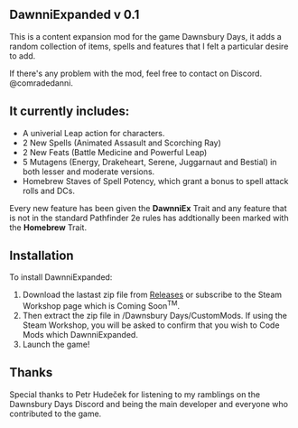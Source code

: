 ## DawnniExpanded v 0.1
This is a content expansion mod for the game Dawnsbury Days, it adds a random collection of items, spells and features that I felt a particular desire to add.

If there's any problem with the mod, feel free to contact on Discord. @comradedanni.

## It currently includes:
- A univerial Leap action for characters.
- 2 New Spells (Animated Assasult and Scorching Ray)
- 2 New Feats (Battle Medicine and Powerful Leap)
- 5 Mutagens (Energy, Drakeheart, Serene, Juggarnaut and Bestial) in both lesser and moderate versions.
- Homebrew Staves of Spell Potency, which grant a bonus to spell attack rolls and DCs.

Every new feature has been given the **DawnniEx** Trait and any feature that is not in the standard Pathfinder 2e rules has addtionally been marked with the **Homebrew** Trait.

## Installation
To install DawnniExpanded:
1. Download the lastast zip file from [Releases](https://github.com/AurixVirlym/Dawnsbury.Mods.DawnniExpanded/releases) or subscribe to the Steam Workshop page which is Coming Soon<sup>TM</sup>.
2. Then extract the zip file in /Dawnsbury Days/CustomMods. If using the Steam Workshop, you will be asked to confirm that you wish to Code Mods which DawnniExpanded.
3. Launch the game!

## Thanks
Special thanks to Petr Hudeček for listening to my ramblings on the Dawnsbury Days Discord and being the main developer and everyone who contributed to the game. 
